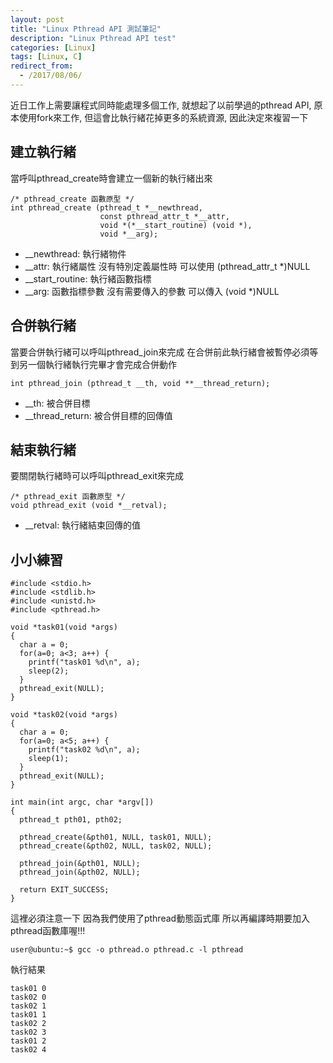 ```yaml
---
layout: post
title: "Linux Pthread API 測試筆記"
description: "Linux Pthread API test"
categories: [Linux]
tags: [Linux, C]
redirect_from:
  - /2017/08/06/
---
```


近日工作上需要讓程式同時能處理多個工作, 就想起了以前學過的pthread API, 原本使用fork來工作, 但這會比執行緒花掉更多的系統資源, 因此決定來複習一下

## 建立執行緒

當呼叫pthread_create時會建立一個新的執行緒出來

```
/* pthread_create 函數原型 */
int pthread_create (pthread_t *__newthread, 
                    const pthread_attr_t *__attr,
                    void *(*__start_routine) (void *),
                    void *__arg);
```

* __newthread: 執行緒物件
* __attr: 執行緒屬性 沒有特別定義屬性時 可以使用 (pthread_attr_t *)NULL
* __start_routine: 執行緒函數指標
* __arg: 函數指標參數 沒有需要傳入的參數 可以傳入 (void *)NULL

## 合併執行緒

當要合併執行緒可以呼叫pthread_join來完成 在合併前此執行緒會被暫停必須等到另一個執行緒執行完畢才會完成合併動作

```
int pthread_join (pthread_t __th, void **__thread_return);
```

* __th: 被合併目標
* __thread_return: 被合併目標的回傳值

## 結束執行緒

要關閉執行緒時可以呼叫pthread_exit來完成

```
/* pthread_exit 函數原型 */
void pthread_exit (void *__retval);
```

* __retval: 執行緒結束回傳的值

## 小小練習

```
#include <stdio.h>
#include <stdlib.h>
#include <unistd.h>
#include <pthread.h>

void *task01(void *args)
{
  char a = 0;
  for(a=0; a<3; a++) {
    printf("task01 %d\n", a);
    sleep(2);
  }
  pthread_exit(NULL);
}

void *task02(void *args)
{
  char a = 0;
  for(a=0; a<5; a++) {
    printf("task02 %d\n", a);
    sleep(1);
  }
  pthread_exit(NULL);
}

int main(int argc, char *argv[])
{
  pthread_t pth01, pth02;

  pthread_create(&pth01, NULL, task01, NULL);
  pthread_create(&pth02, NULL, task02, NULL);

  pthread_join(&pth01, NULL);
  pthread_join(&pth02, NULL);
  
  return EXIT_SUCCESS;
}
```

這裡必須注意一下 因為我們使用了pthread動態函式庫 所以再編譯時期要加入pthread函數庫喔!!!

```
user@ubuntu:~$ gcc -o pthread.o pthread.c -l pthread
```

執行結果
```
task01 0
task02 0
task02 1
task01 1
task02 2
task02 3
task01 2
task02 4
```